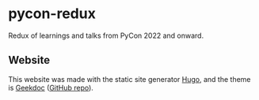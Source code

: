 # pycon-redux

Redux of learnings and talks from PyCon 2022 and onward.

## Website

This website was made with the static site generator [Hugo](https://gohugo.io/),
and the theme is [Geekdoc](https://themes.gohugo.io/themes/hugo-geekdoc/)
([GitHub repo](https://github.com/thegeeklab/hugo-geekdoc)).
